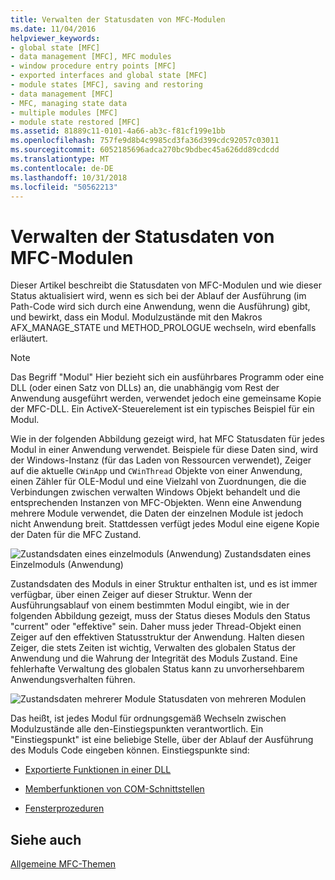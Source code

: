```yaml
---
title: Verwalten der Statusdaten von MFC-Modulen
ms.date: 11/04/2016
helpviewer_keywords:
- global state [MFC]
- data management [MFC], MFC modules
- window procedure entry points [MFC]
- exported interfaces and global state [MFC]
- module states [MFC], saving and restoring
- data management [MFC]
- MFC, managing state data
- multiple modules [MFC]
- module state restored [MFC]
ms.assetid: 81889c11-0101-4a66-ab3c-f81cf199e1bb
ms.openlocfilehash: 757fe9d8b4c9985cd3fa36d399cdc92057c03011
ms.sourcegitcommit: 6052185696adca270bc9bdbec45a626dd89cdcdd
ms.translationtype: MT
ms.contentlocale: de-DE
ms.lasthandoff: 10/31/2018
ms.locfileid: "50562213"
---
```

# <a name="managing-the-state-data-of-mfc-modules"></a>Verwalten der Statusdaten von MFC-Modulen

Dieser Artikel beschreibt die Statusdaten von MFC-Modulen und wie dieser Status aktualisiert wird, wenn es sich bei der Ablauf der Ausführung (im Path-Code wird sich durch eine Anwendung, wenn die Ausführung) gibt, und bewirkt, dass ein Modul. Modulzustände mit den Makros AFX_MANAGE_STATE und METHOD_PROLOGUE wechseln, wird ebenfalls erläutert.

> [!NOTE]
>  Das Begriff "Modul" Hier bezieht sich ein ausführbares Programm oder eine DLL (oder einen Satz von DLLs) an, die unabhängig vom Rest der Anwendung ausgeführt werden, verwendet jedoch eine gemeinsame Kopie der MFC-DLL. Ein ActiveX-Steuerelement ist ein typisches Beispiel für ein Modul.

Wie in der folgenden Abbildung gezeigt wird, hat MFC Statusdaten für jedes Modul in einer Anwendung verwendet. Beispiele für diese Daten sind, wird der Windows-Instanz (für das Laden von Ressourcen verwendet), Zeiger auf die aktuelle `CWinApp` und `CWinThread` Objekte von einer Anwendung, einen Zähler für OLE-Modul und eine Vielzahl von Zuordnungen, die die Verbindungen zwischen verwalten Windows Objekt behandelt und die entsprechenden Instanzen von MFC-Objekten. Wenn eine Anwendung mehrere Module verwendet, die Daten der einzelnen Module ist jedoch nicht Anwendung breit. Stattdessen verfügt jedes Modul eine eigene Kopie der Daten für die MFC Zustand.

![Zustandsdaten eines einzelmoduls &#40;Anwendung&#41;](../mfc/media/vc387n1.gif "vc387n1") Zustandsdaten eines Einzelmoduls (Anwendung)

Zustandsdaten des Moduls in einer Struktur enthalten ist, und es ist immer verfügbar, über einen Zeiger auf dieser Struktur. Wenn der Ausführungsablauf von einem bestimmten Modul eingibt, wie in der folgenden Abbildung gezeigt, muss der Status dieses Moduls den Status "current" oder "effektive" sein. Daher muss jeder Thread-Objekt einen Zeiger auf den effektiven Statusstruktur der Anwendung. Halten diesen Zeiger, die stets Zeiten ist wichtig, Verwalten des globalen Status der Anwendung und die Wahrung der Integrität des Moduls Zustand. Eine fehlerhafte Verwaltung des globalen Status kann zu unvorhersehbarem Anwendungsverhalten führen.

![Zustandsdaten mehrerer Module](../mfc/media/vc387n2.gif "vc387n2") Statusdaten von mehreren Modulen

Das heißt, ist jedes Modul für ordnungsgemäß Wechseln zwischen Modulzustände alle den-Einstiegspunkten verantwortlich. Ein "Einstiegspunkt" ist eine beliebige Stelle, über der Ablauf der Ausführung des Moduls Code eingeben können. Einstiegspunkte sind:

- [Exportierte Funktionen in einer DLL](../mfc/exported-dll-function-entry-points.md)

- [Memberfunktionen von COM-Schnittstellen](../mfc/com-interface-entry-points.md)

- [Fensterprozeduren](../mfc/window-procedure-entry-points.md)

## <a name="see-also"></a>Siehe auch

[Allgemeine MFC-Themen](../mfc/general-mfc-topics.md)

